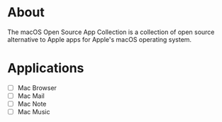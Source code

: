 # About
The macOS Open Source App Collection is a collection of open source alternative to Apple apps for Apple's macOS operating system.

# Applications
- [ ] Mac Browser
- [ ] Mac Mail
- [ ] Mac Note
- [ ] Mac Music
